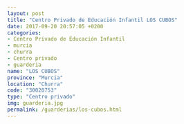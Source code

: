 ```yaml
---
layout: post
title: "Centro Privado de Educación Infantil LOS CUBOS"
date: 2017-09-20 20:57:05 +0200
categories:
- Centro Privado de Educación Infantil
- murcia
- churra
- Centro privado
- guarderia
name: "LOS CUBOS"
province: "Murcia"
location: "Churra"
code: "30020753"
type: "Centro privado"
img: guarderia.jpg
permalink: /guarderias/los-cubos.html
---
```

